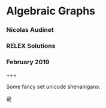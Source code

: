 # Algebraic Graphs
### Nicolas Audinet
### RELEX Solutions
### February 2019

+++

Some fancy set unicode shenanigans:

葳
